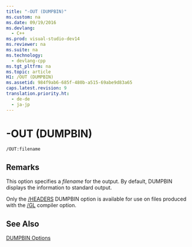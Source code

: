 ```yaml
---
title: "-OUT (DUMPBIN)"
ms.custom: na
ms.date: 09/19/2016
ms.devlang: 
  - C++
ms.prod: visual-studio-dev14
ms.reviewer: na
ms.suite: na
ms.technology: 
  - devlang-cpp
ms.tgt_pltfrm: na
ms.topic: article
H1: /OUT (DUMPBIN)
ms.assetid: 984f9ab6-685f-480b-a515-69abe9d83a65
caps.latest.revision: 9
translation.priority.ht: 
  - de-de
  - ja-jp
---
```

# -OUT (DUMPBIN)
```  
/OUT:filename  
```  
  
## Remarks  
 This option specifies a *filename* for the output. By default, DUMPBIN displays the information to standard output.  
  
 Only the [/HEADERS](../vs140/-HEADERS.md) DUMPBIN option is available for use on files produced with the [/GL](../Topic/-GL%20\(Whole%20Program%20Optimization\).md) compiler option.  
  
## See Also  
 [DUMPBIN Options](../vs140/DUMPBIN-Options.md)